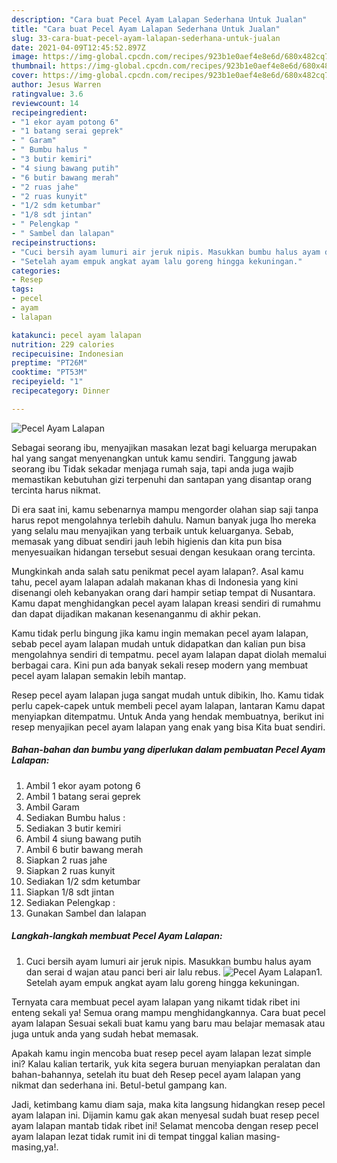```yaml
---
description: "Cara buat Pecel Ayam Lalapan Sederhana Untuk Jualan"
title: "Cara buat Pecel Ayam Lalapan Sederhana Untuk Jualan"
slug: 33-cara-buat-pecel-ayam-lalapan-sederhana-untuk-jualan
date: 2021-04-09T12:45:52.897Z
image: https://img-global.cpcdn.com/recipes/923b1e0aef4e8e6d/680x482cq70/pecel-ayam-lalapan-foto-resep-utama.jpg
thumbnail: https://img-global.cpcdn.com/recipes/923b1e0aef4e8e6d/680x482cq70/pecel-ayam-lalapan-foto-resep-utama.jpg
cover: https://img-global.cpcdn.com/recipes/923b1e0aef4e8e6d/680x482cq70/pecel-ayam-lalapan-foto-resep-utama.jpg
author: Jesus Warren
ratingvalue: 3.6
reviewcount: 14
recipeingredient:
- "1 ekor ayam potong 6"
- "1 batang serai geprek"
- " Garam"
- " Bumbu halus "
- "3 butir kemiri"
- "4 siung bawang putih"
- "6 butir bawang merah"
- "2 ruas jahe"
- "2 ruas kunyit"
- "1/2 sdm ketumbar"
- "1/8 sdt jintan"
- " Pelengkap "
- " Sambel dan lalapan"
recipeinstructions:
- "Cuci bersih ayam lumuri air jeruk nipis. Masukkan bumbu halus ayam dan serai d wajan atau panci beri air lalu rebus."
- "Setelah ayam empuk angkat ayam lalu goreng hingga kekuningan."
categories:
- Resep
tags:
- pecel
- ayam
- lalapan

katakunci: pecel ayam lalapan 
nutrition: 229 calories
recipecuisine: Indonesian
preptime: "PT26M"
cooktime: "PT53M"
recipeyield: "1"
recipecategory: Dinner

---
```



![Pecel Ayam Lalapan](https://img-global.cpcdn.com/recipes/923b1e0aef4e8e6d/680x482cq70/pecel-ayam-lalapan-foto-resep-utama.jpg)

Sebagai seorang ibu, menyajikan masakan lezat bagi keluarga merupakan hal yang sangat menyenangkan untuk kamu sendiri. Tanggung jawab seorang ibu Tidak sekadar menjaga rumah saja, tapi anda juga wajib memastikan kebutuhan gizi terpenuhi dan santapan yang disantap orang tercinta harus nikmat.

Di era  saat ini, kamu sebenarnya mampu mengorder olahan siap saji tanpa harus repot mengolahnya terlebih dahulu. Namun banyak juga lho mereka yang selalu mau menyajikan yang terbaik untuk keluarganya. Sebab, memasak yang dibuat sendiri jauh lebih higienis dan kita pun bisa menyesuaikan hidangan tersebut sesuai dengan kesukaan orang tercinta. 



Mungkinkah anda salah satu penikmat pecel ayam lalapan?. Asal kamu tahu, pecel ayam lalapan adalah makanan khas di Indonesia yang kini disenangi oleh kebanyakan orang dari hampir setiap tempat di Nusantara. Kamu dapat menghidangkan pecel ayam lalapan kreasi sendiri di rumahmu dan dapat dijadikan makanan kesenanganmu di akhir pekan.

Kamu tidak perlu bingung jika kamu ingin memakan pecel ayam lalapan, sebab pecel ayam lalapan mudah untuk didapatkan dan kalian pun bisa mengolahnya sendiri di tempatmu. pecel ayam lalapan dapat diolah memalui berbagai cara. Kini pun ada banyak sekali resep modern yang membuat pecel ayam lalapan semakin lebih mantap.

Resep pecel ayam lalapan juga sangat mudah untuk dibikin, lho. Kamu tidak perlu capek-capek untuk membeli pecel ayam lalapan, lantaran Kamu dapat menyiapkan ditempatmu. Untuk Anda yang hendak membuatnya, berikut ini resep menyajikan pecel ayam lalapan yang enak yang bisa Kita buat sendiri.

<!--inarticleads1-->

##### Bahan-bahan dan bumbu yang diperlukan dalam pembuatan Pecel Ayam Lalapan:

1. Ambil 1 ekor ayam potong 6
1. Ambil 1 batang serai geprek
1. Ambil  Garam
1. Sediakan  Bumbu halus :
1. Sediakan 3 butir kemiri
1. Ambil 4 siung bawang putih
1. Ambil 6 butir bawang merah
1. Siapkan 2 ruas jahe
1. Siapkan 2 ruas kunyit
1. Sediakan 1/2 sdm ketumbar
1. Siapkan 1/8 sdt jintan
1. Sediakan  Pelengkap :
1. Gunakan  Sambel dan lalapan




<!--inarticleads2-->

##### Langkah-langkah membuat Pecel Ayam Lalapan:

1. Cuci bersih ayam lumuri air jeruk nipis. Masukkan bumbu halus ayam dan serai d wajan atau panci beri air lalu rebus.
<img src="https://img-global.cpcdn.com/steps/e13fb55fc72223b8/160x128cq70/pecel-ayam-lalapan-langkah-memasak-1-foto.jpg" alt="Pecel Ayam Lalapan">1. Setelah ayam empuk angkat ayam lalu goreng hingga kekuningan.




Ternyata cara membuat pecel ayam lalapan yang nikamt tidak ribet ini enteng sekali ya! Semua orang mampu menghidangkannya. Cara buat pecel ayam lalapan Sesuai sekali buat kamu yang baru mau belajar memasak atau juga untuk anda yang sudah hebat memasak.

Apakah kamu ingin mencoba buat resep pecel ayam lalapan lezat simple ini? Kalau kalian tertarik, yuk kita segera buruan menyiapkan peralatan dan bahan-bahannya, setelah itu buat deh Resep pecel ayam lalapan yang nikmat dan sederhana ini. Betul-betul gampang kan. 

Jadi, ketimbang kamu diam saja, maka kita langsung hidangkan resep pecel ayam lalapan ini. Dijamin kamu gak akan menyesal sudah buat resep pecel ayam lalapan mantab tidak ribet ini! Selamat mencoba dengan resep pecel ayam lalapan lezat tidak rumit ini di tempat tinggal kalian masing-masing,ya!.

